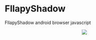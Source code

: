 # FllapyShadow
 FllapyShadow  android browser javascript

<center>
<img src="https://raw.githubusercontent.com/freefireevogunskin/FllapyShadow/main/img/chr1.png">
</center>
